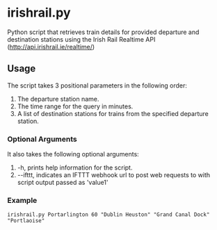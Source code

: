 # irishrail.py
Python script that retrieves train details for provided departure and destination stations using the Irish Rail Realtime API (http://api.irishrail.ie/realtime/)

## Usage
The script takes 3 positional parameters in the following order:
1. The departure station name.
1. The time range for the query in minutes.
1. A list of destination stations for trains from the specified departure station.

### Optional Arguments
It also takes the following optional arguments:
1. -h, prints help information for the script.
1. --ifttt, indicates an IFTTT webhook url to post web requests to with script output passed as 'value1'


### Example
`irishrail.py Portarlington 60 "Dublin Heuston" "Grand Canal Dock" "Portlaoise"`
